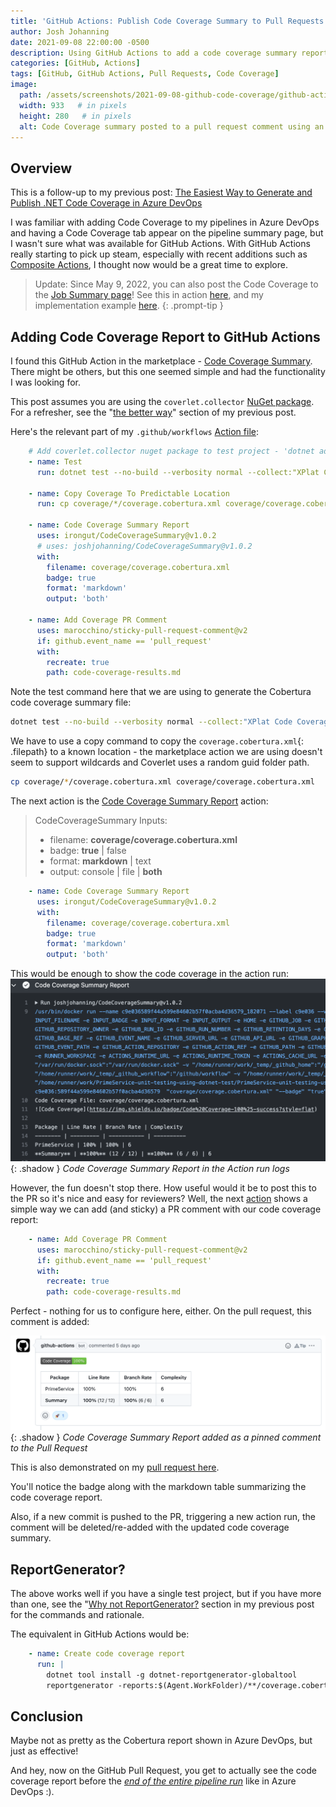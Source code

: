 ```yaml
---
title: 'GitHub Actions: Publish Code Coverage Summary to Pull Requests'
author: Josh Johanning
date: 2021-09-08 22:00:00 -0500
description: Using GitHub Actions to add a code coverage summary report comment to a pull request
categories: [GitHub, Actions]
tags: [GitHub, GitHub Actions, Pull Requests, Code Coverage]
image:
  path: /assets/screenshots/2021-09-08-github-code-coverage/github-action-pr.png
  width: 933   # in pixels
  height: 280   # in pixels
  alt: Code Coverage summary posted to a pull request comment using an Action from the GitHub Actions Marketplace
---
```


## Overview

This is a follow-up to my previous post: [The Easiest Way to Generate and Publish .NET Code Coverage in Azure DevOps](/posts/azure-devops-code-coverage/)

I was familiar with adding Code Coverage to my pipelines in Azure DevOps and having a Code Coverage tab appear on the pipeline summary page, but I wasn't sure what was available for GitHub Actions. With GitHub Actions really starting to pick up steam, especially with recent additions such as [Composite Actions](https://www.colinsalmcorner.com/github-composite-actions/), I thought now would be a great time to explore.

> Update: Since May 9, 2022, you can also post the Code Coverage to the [Job Summary page](https://github.blog/changelog/2022-05-09-github-actions-enhance-your-actions-with-job-summaries/)! See this in action [here](https://github.com/joshjohanning-org/PrimeService-unit-testing-using-dotnet-test/actions/runs/2259002987#summary-6491052076), and my implementation example [here](https://github.com/joshjohanning-org/PrimeService-unit-testing-using-dotnet-test/blob/joshjohanning-build-summary-md/.github/workflows/dotnet.yml#L54).
{: .prompt-tip }

## Adding Code Coverage Report to GitHub Actions

I found this GitHub Action in the marketplace - [Code Coverage Summary](https://github.com/marketplace/actions/code-coverage-summary). There might be others, but this one seemed simple and had the functionality I was looking for.

This post assumes you are using the `coverlet.collector` [NuGet package](https://www.nuget.org/packages/coverlet.collector/). For a refresher, see the "[the better way](https://josh-ops.com/posts/azure-devops-code-coverage/#the-better-way)" section of my previous post.

Here's the relevant part of my `.github/workflows` [Action file](https://github.com/joshjohanning/PrimeService-unit-testing-using-dotnet-test/blob/main/.github/workflows/dotnet.yml):

```yml
    # Add coverlet.collector nuget package to test project - 'dotnet add <TestProject.cspoj> package coverlet
    - name: Test
      run: dotnet test --no-build --verbosity normal --collect:"XPlat Code Coverage" --logger trx --results-directory coverage
      
    - name: Copy Coverage To Predictable Location
      run: cp coverage/*/coverage.cobertura.xml coverage/coverage.cobertura.xml

    - name: Code Coverage Summary Report
      uses: irongut/CodeCoverageSummary@v1.0.2
      # uses: joshjohanning/CodeCoverageSummary@v1.0.2
      with:
        filename: coverage/coverage.cobertura.xml
        badge: true
        format: 'markdown'
        output: 'both'

    - name: Add Coverage PR Comment
      uses: marocchino/sticky-pull-request-comment@v2
      if: github.event_name == 'pull_request'
      with:
        recreate: true
        path: code-coverage-results.md
```

Note the test command here that we are using to generate the Cobertura code coverage summary file:

```bash
dotnet test --no-build --verbosity normal --collect:"XPlat Code Coverage" --logger trx
```

We have to use a copy command to copy the `coverage.cobertura.xml`{: .filepath} to a known location - the marketplace action we are using doesn't seem to support wildcards and Coverlet uses a random guid folder path.

```bash
cp coverage/*/coverage.cobertura.xml coverage/coverage.cobertura.xml
```

The next action is the [Code Coverage Summary Report](https://github.com/irongut/CodeCoverageSummary) action: 

> CodeCoverageSummary Inputs:
> * filename: **coverage/coverage.cobertura.xml**
> * badge: **true** &#124; false
> * format: **markdown** &#124; text
> * output: console &#124; file &#124; **both**

```yml
    - name: Code Coverage Summary Report
      uses: irongut/CodeCoverageSummary@v1.0.2
      with:
        filename: coverage/coverage.cobertura.xml
        badge: true
        format: 'markdown'
        output: 'both'
```

This would be enough to show the code coverage in the action run: 
![github action code coverage report](/assets/screenshots/2021-09-08-github-code-coverage/github-action-code-coverage.png){: .shadow }
_Code Coverage Summary Report in the Action run logs_

However, the fun doesn't stop there. How useful would it be to post this to the PR so it's nice and easy for reviewers? Well, the next [action](https://github.com/marketplace/actions/sticky-pull-request-comment) shows a simple way we can add (and sticky) a PR comment with our code coverage report:

```yml
    - name: Add Coverage PR Comment
      uses: marocchino/sticky-pull-request-comment@v2
      if: github.event_name == 'pull_request'
      with:
        recreate: true
        path: code-coverage-results.md
```

Perfect - nothing for us to configure here, either. On the pull request, this comment is added: 

![github action pull request](/assets/screenshots/2021-09-08-github-code-coverage/github-action-pr.png){: .shadow }
_Code Coverage Summary Report added as a pinned comment to the Pull Request_

This is also demonstrated on my [pull request here](https://github.com/joshjohanning/PrimeService-unit-testing-using-dotnet-test/pull/2). 

You'll notice the badge along with the markdown table summarizing the code coverage report.

Also, if a new commit is pushed to the PR, triggering a new action run, the comment will be deleted/re-added with the updated code coverage summary.

## ReportGenerator?

The above works well if you have a single test project, but if you have more than one, see the "[Why not ReportGenerator?](https://josh-ops.com/posts/azure-devops-code-coverage/#why-not-reportgenerator) section in my previous post for the commands and rationale.

The equivalent in GitHub Actions would be:

```yml
    - name: Create code coverage report
      run: |
        dotnet tool install -g dotnet-reportgenerator-globaltool
        reportgenerator -reports:$(Agent.WorkFolder)/**/coverage.cobertura.xml -targetdir:$(Build.SourcesDirectory)/CodeCoverage -reporttypes:'Cobertura'
```

## Conclusion

Maybe not as pretty as the Cobertura report shown in Azure DevOps, but just as effective! 

And hey, now on the GitHub Pull Request, you get to actually see the code coverage report before the *[end of the entire pipeline run](https://josh-ops.com/posts/azure-devops-code-coverage/#code-coverage-tab-not-showing-up)* like in Azure DevOps :). 
